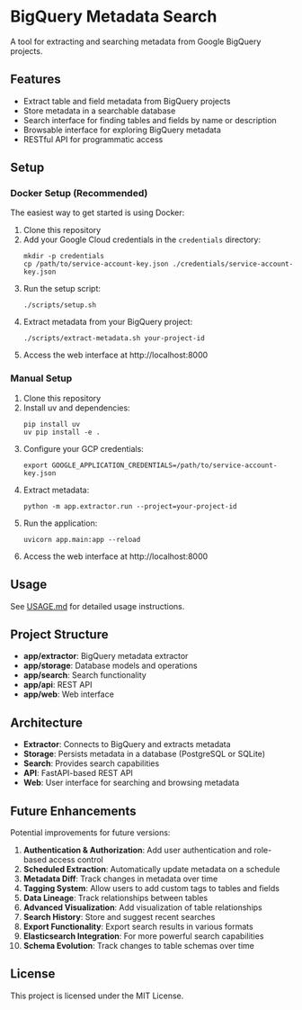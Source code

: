 # BigQuery Metadata Search

A tool for extracting and searching metadata from Google BigQuery projects.

## Features

- Extract table and field metadata from BigQuery projects
- Store metadata in a searchable database
- Search interface for finding tables and fields by name or description
- Browsable interface for exploring BigQuery metadata
- RESTful API for programmatic access

## Setup

### Docker Setup (Recommended)

The easiest way to get started is using Docker:

1. Clone this repository
2. Add your Google Cloud credentials in the `credentials` directory:
   ```
   mkdir -p credentials
   cp /path/to/service-account-key.json ./credentials/service-account-key.json
   ```
3. Run the setup script:
   ```
   ./scripts/setup.sh
   ```
4. Extract metadata from your BigQuery project:
   ```
   ./scripts/extract-metadata.sh your-project-id
   ```
5. Access the web interface at http://localhost:8000

### Manual Setup

1. Clone this repository
2. Install uv and dependencies:
   ```
   pip install uv
   uv pip install -e .
   ```
3. Configure your GCP credentials:
   ```
   export GOOGLE_APPLICATION_CREDENTIALS=/path/to/service-account-key.json
   ```
4. Extract metadata:
   ```
   python -m app.extractor.run --project=your-project-id
   ```
5. Run the application:
   ```
   uvicorn app.main:app --reload
   ```
6. Access the web interface at http://localhost:8000

## Usage

See [USAGE.md](USAGE.md) for detailed usage instructions.

## Project Structure

- **app/extractor**: BigQuery metadata extractor
- **app/storage**: Database models and operations
- **app/search**: Search functionality
- **app/api**: REST API
- **app/web**: Web interface

## Architecture

- **Extractor**: Connects to BigQuery and extracts metadata
- **Storage**: Persists metadata in a database (PostgreSQL or SQLite)
- **Search**: Provides search capabilities
- **API**: FastAPI-based REST API
- **Web**: User interface for searching and browsing metadata

## Future Enhancements

Potential improvements for future versions:

1. **Authentication & Authorization**: Add user authentication and role-based access control
2. **Scheduled Extraction**: Automatically update metadata on a schedule
3. **Metadata Diff**: Track changes in metadata over time
4. **Tagging System**: Allow users to add custom tags to tables and fields
5. **Data Lineage**: Track relationships between tables
6. **Advanced Visualization**: Add visualization of table relationships
7. **Search History**: Store and suggest recent searches
8. **Export Functionality**: Export search results in various formats
9. **Elasticsearch Integration**: For more powerful search capabilities
10. **Schema Evolution**: Track changes to table schemas over time

## License

This project is licensed under the MIT License.
